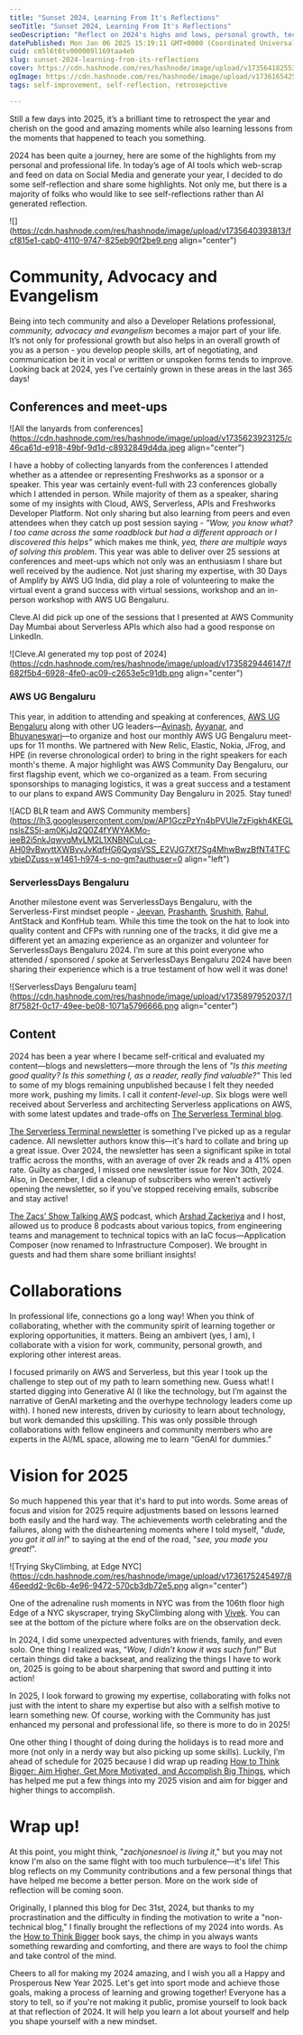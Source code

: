 ```yaml
---
title: "Sunset 2024, Learning From It's Reflections"
seoTitle: "Sunset 2024, Learning From It's Reflections"
seoDescription: "Reflect on 2024's highs and lows, personal growth, tech community contributions, and set goals for 2025 in this retrospective journey"
datePublished: Mon Jan 06 2025 15:19:11 GMT+0000 (Coordinated Universal Time)
cuid: cm5l6t6tv000009l169taa4eb
slug: sunset-2024-learning-from-its-reflections
cover: https://cdn.hashnode.com/res/hashnode/image/upload/v1735641825536/cdcd45d4-be00-4570-9dd6-a9d5a37704f6.jpeg
ogImage: https://cdn.hashnode.com/res/hashnode/image/upload/v1736165425620/52d0bab5-929f-45ab-9cba-79816813519a.jpeg
tags: self-improvement, self-reflection, retrosepctive

---
```


Still a few days into 2025, it’s a brilliant time to retrospect the year and cherish on the good and amazing moments while also learning lessons from the moments that happened to teach you something.

2024 has been quite a journey, here are some of the highlights from my personal and professional life. In today’s age of AI tools which web-scrap and feed on data on Social Media and generate your year, I decided to do some self-reflection and share some highlights. Not only me, but there is a majority of folks who would like to see self-reflections rather than AI generated reflection.

![](https://cdn.hashnode.com/res/hashnode/image/upload/v1735640393813/fcf815e1-cab0-4110-9747-825eb90f2be9.png align="center")

# Community, Advocacy and Evangelism

Being into tech community and also a Developer Relations professional, *community, advocacy and evangelism* becomes a major part of your life. It’s not only for professional growth but also helps in an overall growth of you as a person - you develop people skills, art of negotiating, and communication be it in vocal or written or unspoken forms tends to improve. Looking back at 2024, yes I’ve certainly grown in these areas in the last 365 days!

## Conferences and meet-ups

![All the lanyards from conferences](https://cdn.hashnode.com/res/hashnode/image/upload/v1735623923125/c46ca61d-e918-49bf-9d1d-c8932849d4da.jpeg align="center")

I have a hobby of collecting lanyards from the conferences I attended whether as a attendee or representing Freshworks as a sponsor or a speaker. This year was certainly event-full with 23 conferences globally which I attended in person. While majority of them as a speaker, sharing some of my insights with Cloud, AWS, Serverless, APIs and Freshworks Developer Platform. Not only sharing but also learning from peers and even attendees when they catch up post session saying - *”Wow, you know what? I too came across the same roadblock but had a different approach or I discovered this helps”* which makes me think, *yea, there are multiple ways of solving this problem*. This year was able to deliver over 25 sessions at conferences and meet-ups which not only was an enthusiasm I share but well received by the audience. Not just sharing my expertise, with 30 Days of Amplify by AWS UG India, did play a role of volunteering to make the virtual event a grand success with virtual sessions, workshop and an in-person workshop with AWS UG Bengaluru.

Cleve.AI did pick up one of the sessions that I presented at AWS Community Day Mumbai about Serverless APIs which also had a good response on LinkedIn.

![Cleve.AI generated my top post of 2024](https://cdn.hashnode.com/res/hashnode/image/upload/v1735829446147/f682f5b4-6928-4fe0-ac09-c2653e5c91db.png align="center")

### AWS UG Bengaluru

This year, in addition to attending and speaking at conferences, [AWS UG Bengaluru](https://www.awsugblr.in/) along with other UG leaders—[Avinash](https://www.linkedin.com/in/avinash-dalvi-315b021a), [Ayyanar](https://www.linkedin.com/in/jayyanar), and [Bhuvaneswari](https://www.linkedin.com/in/bhuvanas)—to organize and host our monthly AWS UG Bengaluru meet-ups for 11 months. We partnered with New Relic, Elastic, Nokia, JFrog, and HPE (in reverse chronological order) to bring in the right speakers for each month's theme. A major highlight was AWS Community Day Bengaluru, our first flagship event, which we co-organized as a team. From securing sponsorships to managing logistics, it was a great success and a testament to our plans to expand AWS Community Day Bengaluru in 2025. Stay tuned!

![ACD BLR team and AWS Community members](https://lh3.googleusercontent.com/pw/AP1GczPzYn4bPVUle7zFigkh4KEGLnslsZS5l-am0KjJq2Q0Z4fYWYAKMo-ieeB2i5nkJqwvqMvLM2L1XNBNCuLca-AH09vBwyttXWBvvJvKqfHG6QyqsVSS_E2VJG7Xf7Sg4MhwBwzBfNT4TFCvbieDZuss=w1461-h974-s-no-gm?authuser=0 align="left")

### ServerlessDays Bengaluru

Another milestone event was ServerlessDays Bengaluru, with the Serverless-First mindset people - [Jeevan](https://www.linkedin.com/in/jeevandongre), [Prashanth](https://www.linkedin.com/in/hnprashanth), [Srushith](https://www.linkedin.com/in/srushith), [Rahul](https://www.linkedin.com/in/raalzz), AntStack and KonfHub team. While this time the took on the hat to look into quality content and CFPs with running one of the tracks, it did give me a different yet an amazing experience as an organizer and volunteer for ServerlessDays Bengaluru 2024. I’m sure at this point everyone who attended / sponsored / spoke at ServerlessDays Bengaluru 2024 have been sharing their experience which is a true testament of how well it was done!

![ServerlessDays Bengaluru team](https://cdn.hashnode.com/res/hashnode/image/upload/v1735897952037/18f7582f-0c17-49ee-be08-1071a5796666.png align="center")

## Content

2024 has been a year where I became self-critical and evaluated my content—blogs and newsletters—more through the lens of *"Is this meeting good quality? Is this something I, as a reader, really find valuable?"* This led to some of my blogs remaining unpublished because I felt they needed more work, pushing my limits. I call it *content-level-up*. Six blogs were well received about Serverless and architecting Serverless applications on AWS, with some latest updates and trade-offs on [The Serverless Terminal blog](https://blog.theserverlessterminal.com/).

[The Serverless Terminal newsletter](https://www.theserverlessterminal.com/) is something I've picked up as a regular cadence. All newsletter authors know this—it's hard to collate and bring up a great issue. Over 2024, the newsletter has seen a significant spike in total traffic across the months, with an average of over 2k reads and a 41% open rate. Guilty as charged, I missed one newsletter issue for Nov 30th, 2024. Also, in December, I did a cleanup of subscribers who weren't actively opening the newsletter, so if you've stopped receiving emails, subscribe and stay active!

[The Zacs’ Show Talking AWS](https://www.youtube.com/@thezacsshowtalkingaws) podcast, which [Arshad Zackeriya](https://www.linkedin.com/in/arshad-zackeriya-713b821b/) and I host, allowed us to produce 8 podcasts about various topics, from engineering teams and management to technical topics with an IaC focus—Application Composer (now renamed to Infrastructure Composer). We brought in guests and had them share some brilliant insights!

# Collaborations

In professional life, connections go a long way! When you think of collaborating, whether with the community spirit of learning together or exploring opportunities, it matters. Being an ambivert (yes, I am), I collaborate with a vision for work, community, personal growth, and exploring other interest areas.

I focused primarily on AWS and Serverless, but this year I took up the challenge to step out of my path to learn something new. Guess what! I started digging into Generative AI (I like the technology, but I’m against the narrative of GenAI marketing and the overhype technology leaders come up with). I honed new interests, driven by curiosity to learn about technology, but work demanded this upskilling. This was only possible through collaborations with fellow engineers and community members who are experts in the AI/ML space, allowing me to learn “GenAI for dummies.”

# Vision for 2025

So much happened this year that it's hard to put into words. Some areas of focus and vision for 2025 require adjustments based on lessons learned both easily and the hard way. The achievements worth celebrating and the failures, along with the disheartening moments where I told myself, "*dude, you got it all in!*" to saying at the end of the road, "*see, you made you great!*".

![Trying SkyClimbing, at Edge NYC](https://cdn.hashnode.com/res/hashnode/image/upload/v1736175245497/846eedd2-9c6b-4e96-9472-570cb3db72e5.png align="center")

One of the adrenaline rush moments in NYC was from the 106th floor high Edge of a NYC skyscraper, trying SkyClimbing along with [Vivek](https://www.linkedin.com/in/meetvivekraja). You can see at the bottom of the picture where folks are on the observation deck.

In 2024, I did some unexpected adventures with friends, family, and even solo. One thing I realized was, “*Wow, I didn’t know it was such fun!*” But certain things did take a backseat, and realizing the things I have to work on, 2025 is going to be about sharpening that sword and putting it into action!

In 2025, I look forward to growing my expertise, collaborating with folks not just with the intent to share my expertise but also with a selfish motive to learn something new. Of course, working with the Community has just enhanced my personal and professional life, so there is more to do in 2025!

One other thing I thought of doing during the holidays is to read more and more (not only in a nerdy way but also picking up some skills). Luckily, I’m ahead of schedule for 2025 because I did wrap up reading [How to Think Bigger: Aim Higher, Get More Motivated, and Accomplish Big Things](https://www.amazon.com/How-Think-Bigger-Motivated-Accomplish-ebook/dp/B00WU2J1QK), which has helped me put a few things into my 2025 vision and aim for bigger and higher things to accomplish.

# Wrap up!

At this point, you might think, "*zachjonesnoel is living it*," but you may not know I'm also on the same flight with too much turbulence—it's life! This blog reflects on my Community contributions and a few personal things that have helped me become a better person. More on the work side of reflection will be coming soon.

Originally, I planned this blog for Dec 31st, 2024, but thanks to my procrastination and the difficulty in finding the motivation to write a "non-technical blog," I finally brought the reflections of my 2024 into words. As the [How to Think Bigger](https://www.amazon.com/How-Think-Bigger-Motivated-Accomplish-ebook/dp/B00WU2J1QK) book says, the chimp in you always wants something rewarding and comforting, and there are ways to fool the chimp and take control of the mind.

Cheers to all for making my 2024 amazing, and I wish you all a Happy and Prosperous New Year 2025. Let's get into sport mode and achieve those goals, making a process of learning and growing together! Everyone has a story to tell, so if you're not making it public, promise yourself to look back at that reflection of 2024. It will help you learn a lot about yourself and help you shape yourself with a new mindset.